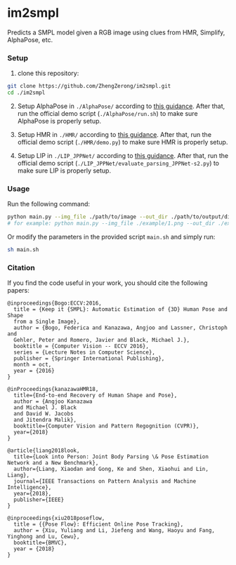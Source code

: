 # im2smpl
Predicts a SMPL model given a RGB image using clues from HMR, Simplify, AlphaPose, etc. 

### Setup
1. clone this repository:
```sh
git clone https://github.com/ZhengZerong/im2smpl.git
cd ./im2smpl
```

2. Setup AlphaPose in `./AlphaPose/` according to [this guidance](https://github.com/MVIG-SJTU/AlphaPose/blob/master/README.md#installation). 
After that, run the official demo script (`./AlphaPose/run.sh`) to make sure AlphaPose is properly setup. 

3. Setup HMR in `./HMR/` according to [this guidance](https://github.com/akanazawa/hmr/blob/master/README.md). 
After that, run the official demo script (`./HMR/demo.py`) to make sure HMR is properly setup. 

4. Setup LIP in `./LIP_JPPNet/` according to [this guidance](https://github.com/Engineering-Course/LIP_JPPNet/blob/master/README.md). 
After that, run the official demo script (`./LIP_JPPNet/evaluate_parsing_JPPNet-s2.py`) to make sure LIP is properly setup.  

### Usage
Run the following command:
```sh
python main.py --img_file ./path/to/image --out_dir ./path/to/output/directory/
# for example: python main.py --img_file ./example/1.png --out_dir ./example/
```
Or modify the parameters in the provided script `main.sh` and simply run:
```sh
sh main.sh
```

### Citation
If you find the code useful in your work, you should cite the following papers:
```
@inproceedings{Bogo:ECCV:2016,
  title = {Keep it {SMPL}: Automatic Estimation of {3D} Human Pose and Shape
  from a Single Image},
  author = {Bogo, Federica and Kanazawa, Angjoo and Lassner, Christoph and
  Gehler, Peter and Romero, Javier and Black, Michael J.},
  booktitle = {Computer Vision -- ECCV 2016},
  series = {Lecture Notes in Computer Science},
  publisher = {Springer International Publishing},
  month = oct,
  year = {2016}
}      

@inProceedings{kanazawaHMR18,
  title={End-to-end Recovery of Human Shape and Pose},
  author = {Angjoo Kanazawa
  and Michael J. Black
  and David W. Jacobs
  and Jitendra Malik},
  booktitle={Computer Vision and Pattern Regognition (CVPR)},
  year={2018}
}

@article{liang2018look,
  title={Look into Person: Joint Body Parsing \& Pose Estimation Network and a New Benchmark},
  author={Liang, Xiaodan and Gong, Ke and Shen, Xiaohui and Lin, Liang},
  journal={IEEE Transactions on Pattern Analysis and Machine Intelligence},
  year={2018},
  publisher={IEEE}
}

@inproceedings{xiu2018poseflow,
  title = {{Pose Flow}: Efficient Online Pose Tracking},
  author = {Xiu, Yuliang and Li, Jiefeng and Wang, Haoyu and Fang, Yinghong and Lu, Cewu},
  booktitle={BMVC},
  year = {2018}
}
```
